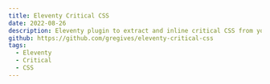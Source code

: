 ```yaml
---
title: Eleventy Critical CSS
date: 2022-08-26
description: Eleventy plugin to extract and inline critical CSS from your HTML templates. Critical CSS is a technique that extracts the CSS for above-the-fold content in order to render content to the user as fast as possible
github: https://github.com/gregives/eleventy-critical-css
tags:
  - Eleventy
  - Critical
  - CSS
---
```

